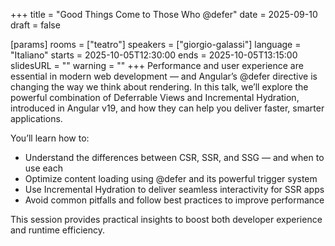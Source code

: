 +++
title = "Good Things Come to Those Who @defer"
date = 2025-09-10
draft = false

[params]
rooms = ["teatro"]
speakers = ["giorgio-galassi"]
language = "Italiano"
starts = 2025-10-05T12:30:00
ends = 2025-10-05T13:15:00
slidesURL = ""
warning = ""
+++
Performance and user experience are essential in modern web development — and Angular’s @defer directive is changing the way we think about rendering.
In this talk, we’ll explore the powerful combination of Deferrable Views and Incremental Hydration, introduced in Angular v19, and how they can help you deliver faster, smarter applications.

You’ll learn how to:

- Understand the differences between CSR, SSR, and SSG — and when to use each
- Optimize content loading using @defer and its powerful trigger system
- Use Incremental Hydration to deliver seamless interactivity for SSR apps
- Avoid common pitfalls and follow best practices to improve performance

This session provides practical insights to boost both developer experience and runtime efficiency.

